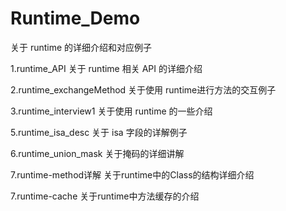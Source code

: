# Runtime_Demo
关于 runtime 的详细介绍和对应例子
 
1.runtime_API
关于 runtime 相关 API 的详细介绍

2.runtime_exchangeMethod
关于使用 runtime进行方法的交互例子

3.runtime_interview1
关于使用 runtime 的一些介绍

5.runtime_isa_desc
关于 isa 字段的详解例子

6.runtime_union_mask
关于掩码的详细讲解

7.runtime-method详解
关于runtime中的Class的结构详细介绍

7.runtime-cache
关于runtime中方法缓存的介绍
